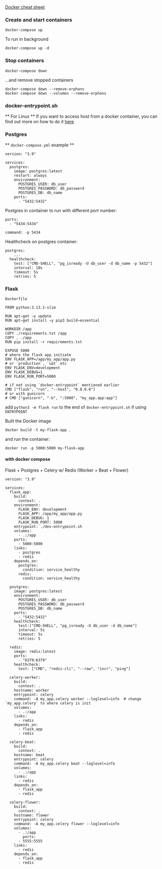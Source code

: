 [Docker cheat sheet](https://docs.docker.com/get-started/docker_cheatsheet.pdf)

### Create and start containers

```
docker-compose up
```

To run in background

```
docker-compose up -d
```

### Stop containers

```
docker-compose down
```

...and remove stopped containers

```
docker-compose down --remove-orphans
docker compose down --volumes --remove-orphans
```

### docker-entrypoint.sh

** For Linux ** If you want to access host from a docker container, you can find out more on how to do it [here](https://dev.to/bufferings/access-host-from-a-docker-container-4099)

### Postgres

** `docker-compose.yml` example **

```Docker
version: "3.9"

services:
  postgres:
    image: postgres:latest
    restart: always
    environment:
      POSTGRES_USER: db_user
      POSTGRES_PASSWORD: db_password
      POSTGRES_DB: db_name
    ports:
      - "5432:5432"
```

Postgres in container to run with different port number:

```Docker
ports:
  - "5434:5434"

command: -p 5434
```

Healthcheck on postgres container:

```Docker
postgres:
	...
  healthcheck:
    test: ["CMD-SHELL", "pg_isready -U db_user -d db_name -p 5432"]
    interval: 10s
    timeout: 5s
    retries: 5
```

### Flask

`Dockerfile`

```Docker
FROM python:3.13.1-slim

RUN apt−get −y update
RUN apt−get install −y pip3 build−essential

WORKDIR /app
COPY ./requirements.txt /app
COPY . ./app
RUN pip install -r requirements.txt

EXPOSE 5000
# where the flask app initiate
ENV FLASK_APP=/app/my_app/app.py
# or `production`, `uat` etc
ENV FLASK_ENV=development
ENV FLASK_DEBUG=1
ENV FLASK_RUN_PORT=5000

# if not using `docker-entrypoint` mentioned earlier
CMD ["flask", "run", "--host", "0.0.0.0"]
# or with gunicorn
# CMD ["gunicorn", "-b", ":5000", "my_app.app:app"]
```

add `python3 -m flask run` to the end of `docker-entrypoint.sh` if using `ENTRYPOINT`

Built the Docker image

```
docker build -t my-flask-app .
```

and run the container:

```
docker run -p 5000:5000 my-flask-app
```

#### with docker compose

Flask + Postgres + Celery w/ Redis (Worker + Beat + Flower)

```Docker
version: "3.9"

services:
  flask_app:
    build:
      context: .
    environment:
      FLASK_ENV: development
      FLASK_APP: /app/my_app/app.py
      FLASK_DEBUG: 1
      FLASK_RUN_PORT: 5000
    entrypoint: ./dev-entrypoint.sh
    volumes:
      - .:/app
    ports:
      - 5000:5000
    links:
      - postgres
      - redis
    depends_on:
      postgres:
        condition: service_healthy
      redis:
        condition: service_healthy

  postgres:
    image: postgres:latest
    environment:
      POSTGRES_USER: db_user
      POSTGRES_PASSWORD: db_password
      POSTGRES_DB: db_name
    ports:
      - "5432:5432"
    healthcheck:
      test:["CMD-SHELL", "pg_isready -U db_user -d db_name"]
      interval: 5s
      timeout: 5s
      retries: 5

  redis:
    image: redis:latest
    ports:
      - "6379:6379"
    healthcheck:
      test: ["CMD", "redis-cli", "--raw", "incr", "ping"]

  celery-worker:
    build:
      context: .
    hostname: worker
    entrypoint: celery
    command: -A my_app.celery worker --loglevel=info  # change `my_app.celery` to where celery is init
    volumes:
      - .:/app
    links:
      - redis
    depends_on:
      - flask_app
      - redis

  celery-beat:
    build:
      context: .
    hostname: beat
    entrypoint: celery
    command: -A my_app.celery beat --loglevel=info
    volumes:
      - .:/app
    links:
      - redis
    depends_on:
      - flask_app
      - redis

  celery-flower:
    build:
      context: .
    hostname: flower
    entrypoint: celery
    command: -A my_app.celery flower --loglevel=info
    volumes:
      - .:/app
		ports:
      - 5555:5555
    links:
      - redis
    depends_on:
      - flask_app
      - redis
```
